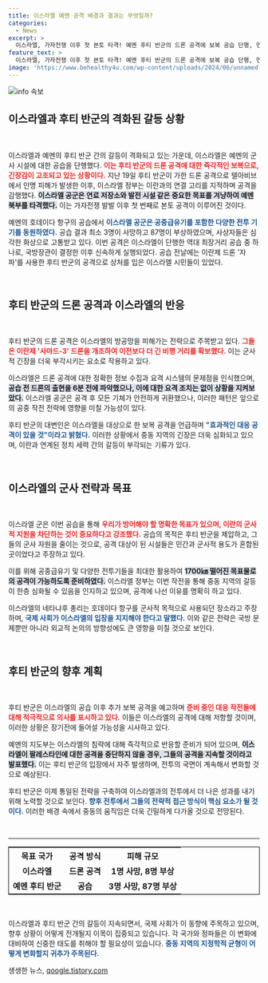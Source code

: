 ```yaml
---
title: 이스라엘 예멘 공격 배경과 결과는 무엇일까?
categories:
  - News
excerpt: >
  이스라엘, 가자전쟁 이후 첫 본토 타격! 예멘 후티 반군의 드론 공격에 보복 공습 단행, 연료 저장소와 발전소 파괴. 전투기 공중급유까지 동원해 1700㎞ 장거리 타격 성공! 확전 우려 속 후티, 즉각 재보복 예고. 중동의 긴장감이 고조된다. 클릭할 준비 되셨나요?
feature_text: >
  이스라엘, 가자전쟁 이후 첫 본토 타격! 예멘 후티 반군의 드론 공격에 보복 공습 단행, 연료 저장소와 발전소 파괴. 전투기 공중급유까지 동원해 1700㎞ 장거리 타격 성공! 확전 우려 속 후티, 즉각 재보복 예고. 중동의 긴장감이 고조된다. 클릭할 준비 되셨나요?
image: 'https://www.behealthy4u.com/wp-content/uploads/2024/06/unnamed-file.png'
---
```


<p><img src="https://www.behealthy4u.com/wp-content/uploads/2024/06/unnamed-file.png" alt="info 속보" /></p>

<h2 data-ke-size="size26">이스라엘과 후티 반군의 격화된 갈등 상황</h2>

<p data-ke-size="size16">&nbsp;</p>

<p>이스라엘과 예멘의 후티 반군 간의 갈등이 격화되고 있는 가운데, 이스라엘은 예멘의 군사 시설에 대한 공습을 단행했다. <b><span style="color: #ee2323;">이는 후티 반군의 드론 공격에 대한 즉각적인 보복으로, 긴장감이 고조되고 있는 상황이다.</span></b> 지난 19일 후티 반군이 가한 드론 공격으로 텔아비브에서 인명 피해가 발생한 이후, 이스라엘 정부는 이란과의 연결 고리를 지적하며 공격을 감행했다. <b><span style="background-color: #21538527;">이스라엘 공군은 연료 저장소와 발전 시설 같은 중요한 목표를 겨냥하여 예멘 북부를 타격했다.</span></b> 이는 가자전쟁 발발 이후 첫 번째로 본토 공격이 이루어진 것이다.</p>

<p>예멘의 호데이다 항구의 공습에서 <b><span style="color: #1a5490;">이스라엘 공군은 공중급유기를 포함한 다양한 전투 기기를 동원하였다.</span></b> 공습 결과 최소 3명이 사망하고 87명이 부상하였으며, 사상자들은 심각한 화상으로 고통받고 있다. 이번 공격은 이스라엘이 단행한 역대 최장거리 공습 중 하나로, 국방장관이 결정한 이후 신속하게 실행되었다. 공습 전날에는 이란제 드론 '자파'를 사용한 후티 반군의 공격으로 상처를 입은 이스라엘 시민들이 있었다.</p>

<p data-ke-size="size16">&nbsp;</p>

<h2 data-ke-size="size26">후티 반군의 드론 공격과 이스라엘의 반응</h2>

<p data-ke-size="size16">&nbsp;</p>

<p>후티 반군의 드론 공격은 이스라엘의 방공망을 피해가는 전략으로 주목받고 있다. <b><span style="color: #ee2323;">그들은 이란제 '사마드-3' 드론을 개조하여 이전보다 더 긴 비행 거리를 확보했다.</span></b> 이는 군사적 긴장을 더욱 부각시키는 요소로 작용하고 있다. </p>

<p>이스라엘은 드론 공격에 대한 정확한 정보 수집과 요격 시스템의 문제점을 인식했으며, <b><span style="background-color: #21538527;">공습 전 드론의 출현을 6분 전에 파악했으나, 이에 대한 요격 조치는 없이 상황을 지켜보았다.</span></b> 이스라엘 공군은 공격 후 모든 기체가 안전하게 귀환했으나, 이러한 패턴은 앞으로의 공중 작전 전략에 영향을 미칠 가능성이 있다.</p>

<p>후티 반군의 대변인은 이스라엘을 대상으로 한 보복 공격을 언급하며 <b><span style="color: #1a5490;">"효과적인 대응 공격이 있을 것"이라고 밝혔다.</span></b> 이러한 상황에서 중동 지역의 긴장은 더욱 심화되고 있으며, 이란과 연계된 정치 세력 간의 갈등이 부각되는 기류가 있다.</p>

<p data-ke-size="size16">&nbsp;</p>

<h2 data-ke-size="size26">이스라엘의 군사 전략과 목표</h2>

<p data-ke-size="size16">&nbsp;</p>

<p>이스라엘 군은 이번 공습을 통해 <b><span style="color: #ee2323;">우리가 방어해야 할 명확한 목표가 있으며, 이란의 군사적 지원을 차단하는 것이 중요하다고 강조했다.</span></b> 공습의 목적은 후티 반군을 제압하고, 그들의 군사 자원을 줄이는 것으로, 공격 대상이 된 시설들은 민간과 군사적 용도가 혼합된 곳이었다고 주장하고 있다.</p>

<p>이를 위해 공중급유기 및 다양한 전투기들을 최대한 활용하여 <b><span style="background-color: #21538527;">1700㎞ 떨어진 목표물로의 공격이 가능하도록 준비하였다.</span></b> 이스라엘 정부는 이번 작전을 통해 중동 지역의 갈등이 한층 심화될 수 있음을 인지하고 있으며, 공격에 나선 이유를 명확히 하고 있다.</p>

<p>이스라엘의 네타냐후 총리는 호데이다 항구를 군사적 목적으로 사용되던 장소라고 주장하며, <b><span style="color: #1a5490;">국제 사회가 이스라엘의 입장을 지지해야 한다고 말했다.</span></b> 이와 같은 전략은 국방 문제뿐만 아니라 외교적 논의의 방향성에도 큰 영향을 미칠 것으로 보인다.</p>

<p data-ke-size="size16">&nbsp;</p>

<h2 data-ke-size="size26">후티 반군의 향후 계획</h2>

<p data-ke-size="size16">&nbsp;</p>

<p>후티 반군은 이스라엘의 공습 이후 추가 보복 공격을 예고하며 <b><span style="color: #ee2323;">준비 중인 대응 작전들에 대해 적극적으로 의사를 표시하고 있다.</span></b> 이들은 이스라엘의 공격에 대해 저항할 것이며, 이러한 상황은 장기전에 들어설 가능성을 시사하고 있다.</p>

<p>예멘의 지도부는 이스라엘의 침략에 대해 즉각적으로 반응할 준비가 되어 있으며, <b><span style="background-color: #21538527;">이스라엘이 팔레스타인에 대한 공격을 중단하지 않을 경우, 그들의 공격을 지속할 것이라고 발표했다.</span></b> 이는 후티 반군의 입장에서 자주 발생하며, 전투의 국면이 계속해서 변화할 것으로 예상된다.</p>

<p>후티 반군은 이제 통일된 전략을 구축하여 이스라엘과의 전투에서 더 나은 성과를 내기 위해 노력할 것으로 보인다. <b><span style="color: #1a5490;">향후 전투에서 그들의 전략적 접근 방식이 핵심 요소가 될 것이다.</span></b> 이러한 배경 속에서 중동의 움직임은 더욱 긴밀하게 다가올 것으로 전망된다.</p>

<p data-ke-size="size16">&nbsp;</p>

<hr>

<table style="width: 100%; border: 1px solid #000;">
<tr>
  <th style="text-align: center; height: 30px;"><b>목표 국가</b></th>
  <th style="text-align: center; height: 30px;"><b>공격 방식</b></th>
  <th style="text-align: center; height: 30px;"><b>피해 규모</b></th>
</tr>
<tr>
  <td style="text-align: center; height: 17px;"><b>이스라엘</b></td>
  <td style="text-align: center; height: 17px;"><b>드론 공격</b></td>
  <td style="text-align: center; height: 17px;"><b>1명 사망, 8명 부상</b></td>
</tr>
<tr>
  <td style="text-align: center; height: 17px;"><b>예멘 후티 반군</b></td>
  <td style="text-align: center; height: 17px;"><b>공습</b></td>
  <td style="text-align: center; height: 17px;"><b>3명 사망, 87명 부상</b></td>
</tr>
</table>

<p data-ke-size="size16">&nbsp;</p>

<p>이스라엘과 후티 반군 간의 갈등이 지속되면서, 국제 사회가 이 동향에 주목하고 있으며, 향후 상황이 어떻게 전개될지 이목이 집중되고 있습니다. 각 국가와 정파들은 이 변화에 대비하여 신중한 태도를 취해야 할 필요성이 있습니다. <b><span style="color: #1a5490;">중동 지역의 지정학적 균형이 어떻게 변화할지 귀추가 주목된다.</span></b></p>
생생한 뉴스, <a href="https://qoogle.tistory.com" rel="dofollow">qoogle.tistory.com</a>


